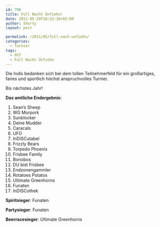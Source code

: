 ```yaml
---
id: 796
title: Full Nacht Ünfzehn!
date: 2011-05-29T18:52:10+02:00
author: Shorty
layout: post

permalink: /2011/05/full-nach-unfzehn/
categories:
  - Turnier
tags:
  - FKT
  - Full Nacht Ünfzehn
---
```

Die Indis bedanken sich bei dem tollen Teilnehmerfeld für ein großartiges, faires und sportlich höchst anspruchvolles Turnier.

Bis nächstes Jahr!

**Das amtliche Endergebnis:**

  1. Sean&#8217;s Sheep
  2. WG Morpork
  3. Sunblocker
  4. Deine Mudder
  5. Caracals
  6. UFO
  7. InDISCutabel
  8. Frizzly Bears
  9. Torpedo Phoenix
 10. Frisbee Family
 11. Bonobos
 12. DU bist Frisbee
 13. Endzonengammler
 14. Rotatoes Potatos
 15. Ultimate Greenhorns
 16. Funaten
 17. InDISCothek

**Spiritsieger**: Funaten

**Partysieger**: Funaten

**Beerracesieger**: Ultimate Greenhorns